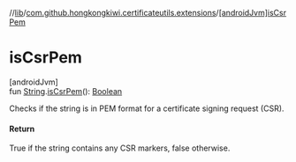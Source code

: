 //[lib](../../index.md)/[com.github.hongkongkiwi.certificateutils.extensions](index.md)/[[androidJvm]isCsrPem]([android-jvm]is-csr-pem.md)

# isCsrPem

[androidJvm]\
fun [String](https://kotlinlang.org/api/latest/jvm/stdlib/kotlin/-string/index.html).[isCsrPem]([android-jvm]is-csr-pem.md)(): [Boolean](https://kotlinlang.org/api/latest/jvm/stdlib/kotlin/-boolean/index.html)

Checks if the string is in PEM format for a certificate signing request (CSR).

#### Return

True if the string contains any CSR markers, false otherwise.
